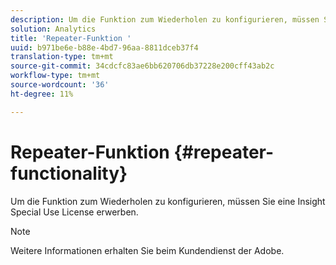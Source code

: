 ```yaml
---
description: Um die Funktion zum Wiederholen zu konfigurieren, müssen Sie eine Insight Special Use License erwerben.
solution: Analytics
title: 'Repeater-Funktion '
uuid: b971be6e-b88e-4bd7-96aa-8811dceb37f4
translation-type: tm+mt
source-git-commit: 34cdcfc83ae6bb620706db37228e200cff43ab2c
workflow-type: tm+mt
source-wordcount: '36'
ht-degree: 11%

---
```



# Repeater-Funktion {#repeater-functionality}

Um die Funktion zum Wiederholen zu konfigurieren, müssen Sie eine Insight Special Use License erwerben.

>[!NOTE]
>
>Weitere Informationen erhalten Sie beim Kundendienst der Adobe.

